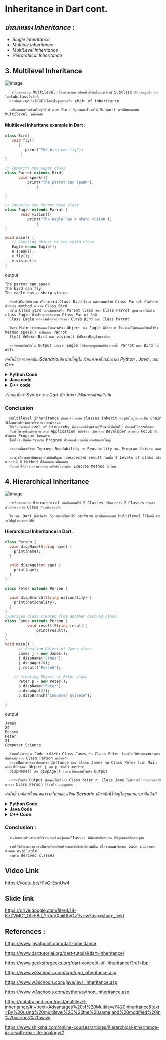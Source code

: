 # Inheritance in Dart cont.

##  *ประเภทของ Inheritance* : 
- _Single Inheritance_
- _Multiple Inheritance_ 
- _MultiLevel Inheritance_
- _Hierarchical Inheritance_


## 3.  Multilevel Inheritance  

   ![image](https://github.com/soonklang/dart-tutorial/assets/141731788/840d3601-c5f0-4fe1-9f3b-00866a95c2ef)

      การสืบทอดแบบ Multilevel เป็นกระบวนการอันหนึ่งที่เกิดขึ้นระหว่างที Subclass อันหนึ่งถูกสืบทอดโดยSubclassอื่นอีกที 
      และมันสามาถรเกิดขึ้นไปได้เรื่อยๆในรูบแบบเป็น chain of inheritance
      
      เหมือนกับภาษาส่วนใหญ่ทัวไป ภาษา Dart ก็ถูกพัฒนาขึ้นมาให้ Support การสืบทอดแบบ Multilevel เหมือนกัน

   #### Multilevel inheritane example in Dart :

   ```dart
class Bird{    
      void fly()  
         {  
            print("The bird can fly");  
          }  
   }
    
// Inherits the super class  
class Parrot extends Bird{    
         void speak(){  
             print("The parrot can speak");  
                 }  
             
}  
   
// Inherits the Parrot base class  
class Eagle extends Parrot {  
          void vision(){  
             print("The eagle has a sharp vision");  
                 }  
}

void main() {  
      // Creating object of the child class  
      Eagle e=new Eagle();    
      e.speak();    
      e.fly();    
      e.vision();  
} 
```
output
```
The parrot can speak
The bird can fly
The eagle has a sharp vision
```
      ตัวอย่างCodeข้างบน เป็นการสร้าง Class Bird ขึ้นมา และตามมาด้วย Class Parrot ที่ได้รับการถ่ายทอด method มาจาก Class Bird 
      ทำให้ Class Bird ตอนนี้กล้ายเป็น Parent Class ของ Class Parrot สุดท้ายเราได้สร้าง class Eagle ที่จะสืบทอดต่อมาจาก Class Parrot อีกที 
      Class Eagle ตอนนีี้มีทั้งคุณสมบัติของ Class Bird และ Class Parrot
      
      ในตัว Main เราจะทดลองด้วยการสร้าง Object ของ Eagle มีชื่อว่า e ขึ้นมาและให้ทดลองเรียกใช้ทั้ง Method speak() ที่เป็นของ Parrot  
      fly() ที่เป็นของ Bird และ vision() ที่เป็นของEagleเองด้วย

      สุดท้ายผลลัพธ์ดังใน Output แสดงว่า Eagle ได้สืบทอดคุณสมบัติมาจากทั้ง Parrot และ Bird ได้สำเร็จ  

        

  
*ต่อไปนี้เราจะลองเขียนScenarioเดียวกันนี้อยู่ในบริบทภาษาอื่นเช่นภาษา Python , Java , และ C++* 

<details> 
   <summary><strong>Python Code</strong></summary>

   ```python
   class Bird:
      def fly(self) :
         print("The bird can fly")
   
   
   #inherit from SuperClass Bird
   class Parrot(Bird):
      def speak(self) :
         print("The parrot can speak")
   
   
   #inherit from Parrot intermediate class
   class Eagle(Parrot) :
      def vision(self):
         print("The eagle has a sharp vision")
   
   e = Eagle()
   e.fly()
   e.speak()
   e.vision()
   ```
   output
   ```
   The bird can fly
   The parrot can speak
   The eagle has a sharp vision
   ```
</details>

<details> 
   <summary><strong>Java code</strong></summary>
   
   ```java
      class Bird {
          void fly(){
              System.out.println("The bird can fly");
          }
      }
      class Parrot extends Bird {
          void speak(){
              System.out.println("The parrot can speak");
          }
      }
      class Eagle extends Parrot {
          void vision(){
              System.out.println("The Eagle has a sharp vision");
          }
      }


      public class Main {
          public static void main(String[] args) {
              Eagle e = new Eagle();
              e.vision();
              e.fly();
              e.speak();
          }
      }
   ```
   output
   ```
   The Eagle has a sharp vision
   The bird can fly
   The parrot can speak
   ```
</details>

<details>
   <summary><strong>C++ code</strong></summary>

   ```c++
      #include <iostream>
      
      class Bird {
      public:
          void fly() {
              std::cout << "The bird can fly" << std::endl;
          }
      };
      
      class Parrot : public Bird {
      public:
          void speak() {
              std::cout << "The parrot can speak" << std::endl;
          }
      };
      
      class Eagle : public Parrot {
      public:
          void vision() {
              std::cout << "The Eagle has a sharp vision" << std::endl;
          }
      };
      
      int main() {
          Eagle e;
          e.vision();
          e.fly();
          e.speak();
          return 0;
      }
   ```
   output
   ```
   The Eagle has a sharp vision
   The bird can fly
   The parrot can speak
   ```
</details>
      
   _สังเกตเห็นว่า Syntax ของ Dart กับ Java มีลักษณะคล้ายคลึงกัน_   

### Conclusion
   
      Multilevel inheritance เกิดมาจากหลาย classes inherit ต่อๆกันในรูบแบบเป็น Chain วิธีนี้เหมาะสำหรับการที่เราอยากจะนำเสนอ
      ให้เห็นว่าแต่ละLevel of hierarchy มีคุณสมบติส่วนตัวอะไร้บางที่เพิ่มขึ้นไป ต่อจากClassที่ถัดมา 
      มันทำให้ง่ายขึ้นต่อการควบคุม Application ที่ซับซ้อน เนืองจาก Developer สามารถ Focus กับส่วนของ Program โดยเฉพาะ
      โดยไม่จำเป็นต้องกังวลกับ Program ทั้งหมดทั้งมวลที่มีขนาดอันแสนใหญ่

      นอกจากนี้มันก็ช่วย Improve Readability กับ Reusability ของ Program อีกเช่นกัน ถถถ

      อย่างไรก็ตามบางทีมันจะก่อให้เกิดปัญหา unexpected result ในเมื่อ 2 Levels of class หรือมากกว่านี้ มี Method ที่มีลักษณะเหมือนกัน
      มันจะทำให้มีความลำบากต่อการตัดสินใจว่าต้อง Execute Method ตัวไหน

## 4.  Hierarchical Inheritance
![image](https://github.com/soonklang/dart-tutorial/assets/141731788/c85e6699-feb7-4be4-96e8-3d4de6edb8ed)

      การสืบทอดแบบ Hierarchical เกิดขึ้นตอนทีมี 2 Classes หรือมากกว่า 2 Classes ทำการถ่ายทอดมาจาก Class อันหนึ่งเดียวกัน

      ในภาษา Dart นี้ก็เช่นกัน ก็ถูกพัฒนาขึ้นมาให้ perform การสืบทอดแบบ Multilevel ได้โดยดี เราจะไปดูตัวอย่างต่อไปนี้
#### Hierarchical Inheritance in Dart :
      
```dart
class Person {  
  void dispName(String name) {  
    print(name);  
  }  
  
  void dispAge(int age) {  
    print(age);  
  }  
}  
  
class Peter extends Person {  
   
  void dispBranch(String nationality) {  
    print(nationality);  
  }  
}  
//Derived class created from another derived class.  
class James extends Person {  
          void result(String result){  
              print(result);  
}  
}  
void main() {  
      // Creating Object of James class  
      James j = new James();  
      j.dispName("James");  
      j.dispAge(24);  
      j.result("Passed");  
  
    // Creating Object of Peter class  
      Peter p = new Peter();  
      p.dispName("Peter");  
      p.dispAge(21);  
      p.dispBranch("Computer Science");  
  
}
```
output
```
James
24
Passed
Peter
21
Computer Science
```
      สังเกตในตัวอย่าง Code เราได้สร้าง Class James กับ Class Peter ขึ้นมาโดยให้ทั้งสองอันทำการสืบทอดมาจาก Class Person เหมือนกัน
      ต่อมาเป็นการทดลองโดยสร้าง Instance ของ Class James กับ Class Peter ในตัว Main ละลองให้ทั้งสอง Object j กับ p เรียกใช้ method 
      dispName() กับ dispAge() และจะได้ผลลัพธ์ในตัว Output
      
      ผลลัพธ์ในตัว Output นี้แสดงให้เห็นว่า Class Peter กับ Class Jame ได้ทำการสืบทอดคุณสมบัติมาจาก Class Person ได้สำเร็จ และถูกต้อง

_ต่อไปนี้ เหมือนที่เช่นเคยเราจะไปทดลองเขียน Scenario เดียวกันนี้ให้อยู่ในรูบแบบภาษาอื่นอีกที_

<details> 
   <summary><strong>Python Code</strong></summary>

   ```python
   class Person:
    def dispName(self, name):
        print(name)

    def dispAge(self, age):
        print(age)

    # inherit from parent class Person


class James(Person):
    def dispBranch(self, nationality):
        print(nationality)

    # inherit from parent class Person


class Peter(Person):
    def result(self, result):
        print(result)

    # Creating Object of James class


j = James()
j.dispName(name="James")
j.dispAge(age=24)
j.dispBranch(nationality="Computer Science")

# Creating Object of Peter class
p = Peter()
p.dispName(name="Peter")
p.dispAge(age=21)
p.result(result="Passed")
   ```
</details>
<details> 
   <summary><strong>Java Code</strong></summary>

   ```java
   class Person {
    void dispName(String name) {
        System.out.println(name);
    }

    void dispAge(int age) {
        System.out.println(age);
    }
}

class Peter extends Person {
    void dispBranch(String branch) {
        System.out.println(branch);
    }
}

class James extends Person {
    void result(String result) {
        System.out.println(result);
    }
}

public class Main {
    public static void main(String[] args) {
        // Creating an object of James class
        James j = new James();
        j.dispName("James");
        j.dispAge(24);
        j.result("Passed");

        // Creating an object of Peter class
        Peter p = new Peter();
        p.dispName("Peter");
        p.dispAge(21);
        p.dispBranch("Computer Science");
    }
}
```
</details>
<details> 
   <summary><strong>C++ Code</strong></summary>

   ```c++
   #include <iostream>
using namespace std;

class Person {
public:
    void dispName(string name) {
        cout << name << endl;
    }

    void dispAge(int age) {
        cout << age << endl;
    }
};

class Peter : public Person {
public:
    void dispBranch(string branch) {
        cout << branch << endl;
    }
};

class James : public Person {
public:
    void result(string result) {
        cout << result << endl;
    }
};

int main() {
    // Creating an object of James class
    James j;
    j.dispName("James");
    j.dispAge(24);
    j.result("Passed");

    // Creating an object of Peter class
    Peter p;
    p.dispName("Peter");
    p.dispAge(21);
    p.dispBranch("Computer Science");

    return 0;
}
```
</details>

### Conclusion :
      งานนี้เหมาะสำหรับการที่เราอยากสร้างกลุ่มของClasses ที่มีควาทสัมพันกัน ที่มีคุณสมบัติคลายๆกัน

      ช่วยให้โปรแกรมของเราเป็นระเบียบเรียบร้อยและมีประสิทธิภาพดีขึ้น เนื่องจากสมาชิกของ base classes ทั้งหมด available 
      สำหรับ derived classes


## Video Link 
https://youtu.be/H1vG-EsnUw4

## Slide link
https://drive.google.com/file/d/18-KzZVMCf_Ofc58J_YlUuVXuiiRfvOv1/view?usp=share_link)
## References :
https://www.javatpoint.com/dart-inheritance

https://www.darttutorial.org/dart-tutorial/dart-inheritance/

https://www.geeksforgeeks.org/dart-concept-of-inheritance/?ref=lbp

https://www.w3schools.com/cpp/cpp_inheritance.asp

https://www.w3schools.com/java/java_inheritance.asp

https://www.w3schools.com/python/python_inheritance.asp

https://datatrained.com/post/multilevel-inheritance/#:~:text=Advantages%20of%20Multilevel%20Inheritance&text=By%20using%20multilevel%2C%20the%20same,and%20modified%20in%20various%20ways.

https://www.shiksha.com/online-courses/articles/hierarchical-inheritance-in-c-with-real-life-analogy/#



